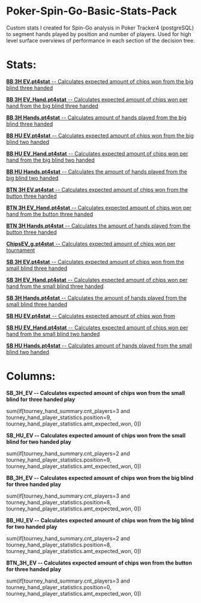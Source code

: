 # Poker-Spin-Go-Basic-Stats-Pack
Custom stats I created for Spin-Go analysis in Poker Tracker4 (postgreSQL) to segment hands played by position and number of players. Used for high level surface overviews of performance in each section of the decision tree.

# Stats:

 
<a href="https://github.com/erikw425/Poker-Spin-Go-Stats-Pack/blob/master/BB%203H%20EV.pt4stat"><b>BB 3H EV.pt4stat</b> -- Calculates expected amount of chips won from the big blind three handed</a>

<a href="https://github.com/erikw425/Poker-Spin-Go-Stats-Pack/blob/master/BB%203H%20EV_Hand.pt4stat"><b>BB 3H EV_Hand.pt4stat</b> -- Calculates expected amount of chips won per hand from the big blind three handed</a>

<a href="https://github.com/erikw425/Poker-Spin-Go-Stats-Pack/blob/master/BB%203H%20Hands.pt4stat"><b>BB 3H Hands.pt4stat</b> -- Calculates amount of hands played from the big blind three handed</a>

<a href="https://github.com/erikw425/Poker-Spin-Go-Stats-Pack/blob/master/BB%20HU%20EV.pt4stat"><b>BB HU EV.pt4stat</b> -- Calculates expected amount of chips won from the big blind two handed</a>

<a href="https://github.com/erikw425/Poker-Spin-Go-Stats-Pack/blob/master/BB%20HU%20EV_Hand.pt4stat"><b>BB HU EV_Hand.pt4stat</b> -- Calculates expected amount of chips won per hand from the big blind two handed</a>

<a href="https://github.com/erikw425/Poker-Spin-Go-Stats-Pack/blob/master/BB%20HU%20Hands.pt4stat"><b>BB HU Hands.pt4stat</b> -- Calculates the amount of hands played from the big blind two handed</a>

<a href="https://github.com/erikw425/Poker-Spin-Go-Stats-Pack/blob/master/BTN%203H%20EV.pt4stat"><b>BTN 3H EV.pt4stat</b> -- Calculates expected amount of chips won from the button three handed</a>

<a href="https://github.com/erikw425/Poker-Spin-Go-Stats-Pack/blob/master/BTN%203H%20EV_Hand.pt4stat"><b>BTN 3H EV_Hand.pt4stat</b> -- Calculates expected amount of chips won per hand from the button three handed</a>

<a href="https://github.com/erikw425/Poker-Spin-Go-Stats-Pack/blob/master/BTN%203H%20Hands.pt4stat"><b>BTN 3H Hands.pt4stat</b> -- Calculates the amount of hands played from the button three handed</a>

<a href="https://github.com/erikw425/Poker-Spin-Go-Stats-Pack/blob/master/ChipsEV_g.pt4stat"><b>ChipsEV_g.pt4stat</b> -- Calculates expected amount of chips won per tournament</a>

<a href="https://github.com/erikw425/Poker-Spin-Go-Stats-Pack/blob/master/SB%203H%20EV.pt4stat"><b>SB 3H EV.pt4stat</b> -- Calculates expected amount of chips won from the small blind three handed</a>

<a href="https://github.com/erikw425/Poker-Spin-Go-Stats-Pack/blob/master/SB%203H%20EV_Hand.pt4stat"><b>SB 3H EV_Hand.pt4stat</b> -- Calculates expected amount of chips won per hand from the small blind three handed</a>

<a href="https://github.com/erikw425/Poker-Spin-Go-Stats-Pack/blob/master/SB%203H%20Hands.pt4stat"><b>SB 3H Hands.pt4stat</b> -- Calculates the amount of hands played from the small blind three handed</a>

<a href="https://github.com/erikw425/Poker-Spin-Go-Stats-Pack/blob/master/SB%20HU%20EV.pt4stat"><b>SB HU EV.pt4stat</b> -- Calculates expected amount of chips won from</a>

<a href="https://github.com/erikw425/Poker-Spin-Go-Stats-Pack/blob/master/SB%20HU%20EV_Hand.pt4stat"><b>SB HU EV_Hand.pt4stat</b> -- Calculates expected amount of chips won per hand from the small blind two handed</a>

<a href="https://github.com/erikw425/Poker-Spin-Go-Stats-Pack/blob/master/SB%20HU%20Hands.pt4stat"><b>SB HU Hands.pt4stat</b> -- Calculates amount of hands played from the small blind two handed</a>

# Columns:

<b>SB_3H_EV -- Calculates expected amount of chips won from the small blind for three handed play</b>

sum(if[tourney_hand_summary.cnt_players=3 and tourney_hand_player_statistics.position=9, tourney_hand_player_statistics.amt_expected_won, 0])

<b>SB_HU_EV -- Calculates expected amount of chips won from the small blind for two handed play</b>

sum(if[tourney_hand_summary.cnt_players=2 and tourney_hand_player_statistics.position=9, tourney_hand_player_statistics.amt_expected_won, 0])

<b>BB_3H_EV -- Calculates expected amount of chips won from the big blind for three handed play </b>

sum(if[tourney_hand_summary.cnt_players=3 and tourney_hand_player_statistics.position=8, tourney_hand_player_statistics.amt_expected_won, 0])

<b>BB_HU_EV -- Calculates expected amount of chips won from the big blind for two handed play</b>

sum(if[tourney_hand_summary.cnt_players=2 and tourney_hand_player_statistics.position=8, tourney_hand_player_statistics.amt_expected_won, 0])

<b>BTN_3H_EV -- Calculates expected amount of chips won from the button for three handed play</b>

sum(if[tourney_hand_summary.cnt_players=3 and tourney_hand_player_statistics.position=0, tourney_hand_player_statistics.amt_expected_won, 0])

 
